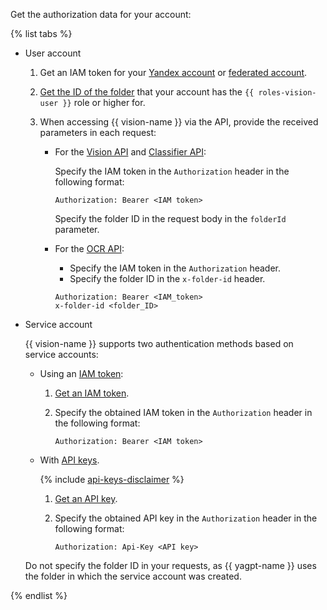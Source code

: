 Get the authorization data for your account:

{% list tabs %}

- User account

   1. Get an IAM token for your [Yandex account](../../iam/operations/iam-token/create.md) or [federated account](../../iam/operations/iam-token/create-for-federation.md).
   1. [Get the ID of the folder](../../resource-manager/operations/folder/get-id.md) that your account has the `{{ roles-vision-user }}` role or higher for.
   1. When accessing {{ vision-name }} via the API, provide the received parameters in each request:

      * For the [Vision API](../../vision/vision/api-ref/index.md) and [Classifier API](../../vision/classifier/api-ref/grpc/index.md):

         Specify the IAM token in the `Authorization` header in the following format:

         ```
         Authorization: Bearer <IAM token>
         ```

         Specify the folder ID in the request body in the `folderId` parameter.

      * For the [OCR API](../../vision/ocr/api-ref/index.md):

         * Specify the IAM token in the `Authorization` header.
         * Specify the folder ID in the `x-folder-id` header.

         ```
         Authorization: Bearer <IAM_token>
         x-folder-id <folder_ID>
         ```

- Service account

   {{ vision-name }} supports two authentication methods based on service accounts:

   * Using an [IAM token](../../iam/concepts/authorization/iam-token.md):

      1. [Get an IAM token](../../iam/operations/iam-token/create-for-sa.md).
      1. Specify the obtained IAM token in the `Authorization` header in the following format:

         ```
         Authorization: Bearer <IAM token>
         ```

   * With [API keys](../../iam/concepts/authorization/api-key).

      {% include [api-keys-disclaimer](../iam/api-keys-disclaimer.md) %}

      1. [Get an API key](../../iam/operations/api-key/create.md).
      1. Specify the obtained API key in the `Authorization` header in the following format:

         ```
         Authorization: Api-Key <API key>
         ```

   Do not specify the folder ID in your requests, as {{ yagpt-name }} uses the folder in which the service account was created.

{% endlist %}